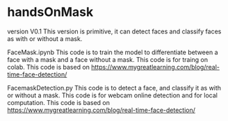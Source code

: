 # handsOnMask
version V0.1
This version is primitive, it can detect faces and classify faces as with or without a mask.

FaceMask.ipynb
This code is to train the model to differentiate between a face with a mask and a face without a mask.
This code is for traing on colab.
This code is based on https://www.mygreatlearning.com/blog/real-time-face-detection/

FacemaskDetection.py
This code is to detect a face, and classify it as with or without a mask.
This code is for webcam online detection and for local computation.
This code is based on https://www.mygreatlearning.com/blog/real-time-face-detection/
